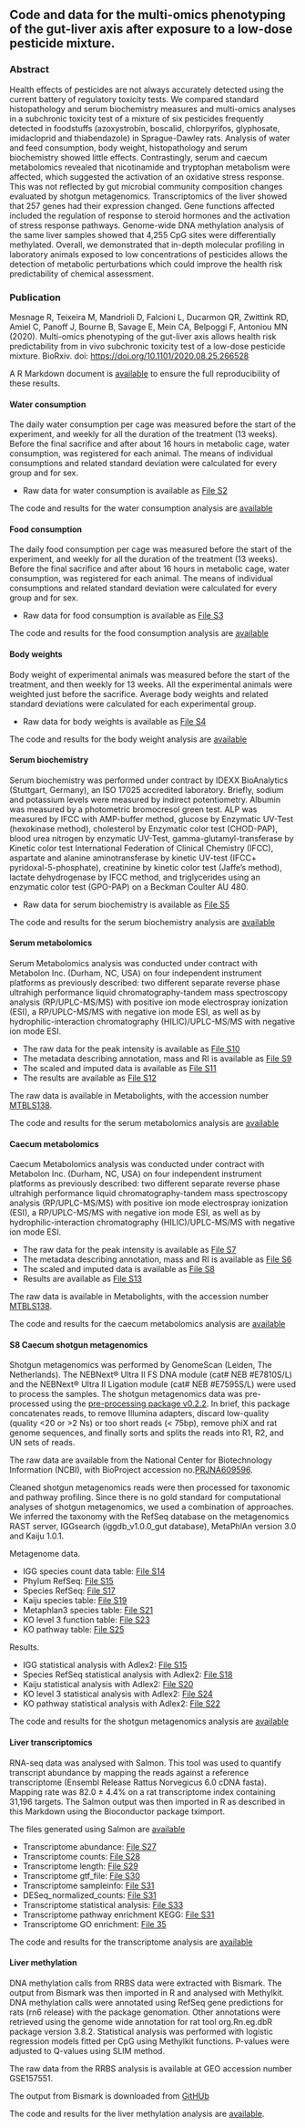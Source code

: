 ## Code and data for the multi-omics phenotyping of the gut-liver axis after exposure to a low-dose pesticide mixture.

### Abstract
Health effects of pesticides are not always accurately detected using the current battery of regulatory toxicity tests. We compared standard histopathology and serum biochemistry measures and multi-omics analyses in a subchronic toxicity test of a mixture of six pesticides frequently detected in foodstuffs (azoxystrobin, boscalid, chlorpyrifos, glyphosate, imidacloprid and thiabendazole) in Sprague-Dawley rats. Analysis of water and feed consumption, body weight, histopathology and serum biochemistry showed little effects. Contrastingly, serum and caecum metabolomics revealed that nicotinamide and tryptophan metabolism were affected, which suggested the activation of an oxidative stress response. This was not reflected by gut microbial community composition changes evaluated by shotgun metagenomics. Transcriptomics of the liver showed that 257 genes had their expression changed. Gene functions affected included the regulation of response to steroid hormones and the activation of stress response pathways. Genome-wide DNA methylation analysis of the same liver samples showed that 4,255 CpG sites were differentially methylated. Overall, we demonstrated that in-depth molecular profiling in laboratory animals exposed to low concentrations of pesticides allows the detection of metabolic perturbations which could improve the health risk predictability of chemical assessment.

### Publication
Mesnage R, Teixeira M, Mandrioli D, Falcioni L, Ducarmon QR, Zwittink RD, Amiel C, Panoff J, Bourne B, Savage E, Mein CA, Belpoggi F, Antoniou MN (2020). Multi-omics phenotyping of the gut-liver axis allows health risk predictability from in vivo subchronic toxicity test of a low-dose pesticide mixture. BioRxiv. doi: https://doi.org/10.1101/2020.08.25.266528

A R Markdown document is [available](https://mesnage.github.io/mixtoxstudy.html) to ensure the full reproducibility of these results. 

#### Water consumption	

The daily water consumption per cage was measured before the start of the experiment, and weekly for all the duration of the treatment (13 weeks). Before the final sacrifice and after about 16 hours in metabolic cage, water consumption, was registered for each animal. The means of individual consumptions and related standard deviation were calculated for every group and for sex.

- Raw data for water consumption is available as [File S2](https://github.com/mesnage/MixtureTox/blob/main/mixture_S02.csv) 

The code and results for the water consumption analysis are [available](https://mesnage.github.io/mixtoxstudy.html#water-consumption) 

#### Food consumption

The daily food consumption per cage was measured before the start of the experiment, and weekly for all the duration of the treatment (13 weeks). Before the final sacrifice and after about 16 hours in metabolic cage, water consumption, was registered for each animal. The means of individual consumptions and related standard deviation were calculated for every group and for sex.

- Raw data for food consumption is available as [File S3](https://github.com/mesnage/MixtureTox/blob/main/mixture_S03.csv) 

The code and results for the food consumption analysis are [available](https://mesnage.github.io/mixtoxstudy.html#food-consumption) 

#### Body weights

Body weight of experimental animals was measured before the start of the treatment, and then weekly for 13 weeks. All the experimental animals were weighted just before the sacrifice. Average body weights and related standard deviations were calculated for each experimental group.

- Raw data for body weights is available as [File S4](https://github.com/mesnage/MixtureTox/blob/main/mixture_S04.csv) 

The code and results for the body weight analysis are [available](https://mesnage.github.io/mixtoxstudy.html#body-weights) 

#### Serum biochemistry
Serum biochemistry was performed under contract by IDEXX BioAnalytics (Stuttgart, Germany), an ISO 17025 accredited laboratory. Briefly, sodium and potassium levels were measured by indirect potentiometry. Albumin was measured by a photometric bromocresol green test. ALP was measured by IFCC with AMP-buffer method, glucose by Enzymatic UV-Test (hexokinase method), cholesterol by Enzymatic color test (CHOD-PAP), blood urea nitrogen by enzymatic UV-Test, gamma-glutamyl-transferase by Kinetic color test International Federation of Clinical Chemistry (IFCC), aspartate and alanine aminotransferase by kinetic UV-test (IFCC+ pyridoxal-5-phosphate), creatinine by kinetic color test (Jaffe’s method), lactate dehydrogenase by IFCC method, and triglycerides using an enzymatic color test (GPO-PAP) on a Beckman Coulter AU 480.

- Raw data for serum biochemistry is available as [File S5](https://github.com/mesnage/MixtureTox/blob/main/mixture_S05.csv) 

The code and results for the serum biochemistry analysis are [available](https://mesnage.github.io/mixtoxstudy.html#serum-biochemistry) 

#### Serum metabolomics

Serum Metabolomics analysis was conducted under contract with Metabolon Inc. (Durham, NC, USA) on four independent instrument platforms as previously described: two different separate reverse phase ultrahigh performance liquid chromatography-tandem mass spectroscopy analysis (RP/UPLC-MS/MS) with positive ion mode electrospray ionization (ESI), a RP/UPLC-MS/MS with negative ion mode ESI, as well as by hydrophilic-interaction chromatography (HILIC)/UPLC-MS/MS with negative ion mode ESI.

- The raw data for the peak intensity is available as [File S10](https://github.com/mesnage/MixtureTox/blob/main/mixture_S10.csv)  
- The metadata describing annotation, mass and RI is available as [File S9](https://github.com/mesnage/MixtureTox/blob/main/mixture_S09.csv) 
- The scaled and imputed data is available as [File S11](https://github.com/mesnage/MixtureTox/blob/main/mixture_S11.csv) 
- The results are available as [File S12](https://github.com/mesnage/MixtureTox/blob/main/mixture_S12.csv) 

The raw data is available in Metabolights, with the accession number [MTBLS138](https://www.ebi.ac.uk/metabolights/MTBLS138).

The code and results for the serum metabolomics analysis are [available](https://mesnage.github.io/mixtoxstudy.html#serum-metabolomics) 


#### Caecum metabolomics

Caecum Metabolomics analysis was conducted under contract with Metabolon Inc. (Durham, NC, USA) on four independent instrument platforms as previously described: two different separate reverse phase ultrahigh performance liquid chromatography-tandem mass spectroscopy analysis (RP/UPLC-MS/MS) with positive ion mode electrospray ionization (ESI), a RP/UPLC-MS/MS with negative ion mode ESI, as well as by hydrophilic-interaction chromatography (HILIC)/UPLC-MS/MS with negative ion mode ESI.

- The raw data for the peak intensity is available as [File S7](https://github.com/mesnage/MixtureTox/blob/main/mixture_S07.csv)
- The metadata describing annotation, mass and RI is available as [File S6](https://github.com/mesnage/MixtureTox/blob/main/mixture_S06.csv)
- The scaled and imputed data is available as [File S8](https://github.com/mesnage/MixtureTox/blob/main/mixture_S08.csv)
- Results are available as [File S13](https://github.com/mesnage/MixtureTox/blob/main/mixture_S13.csv)

The raw data is available in Metabolights, with the accession number [MTBLS138](https://www.ebi.ac.uk/metabolights/MTBLS138).

The code and results for the caecum metabolomics analysis are [available](https://mesnage.github.io/mixtoxstudy.html#serum-metabolomics) 

#### S8	Caecum shotgun metagenomics
Shotgun metagenomics was performed by GenomeScan (Leiden, The Netherlands). The NEBNext® Ultra II FS DNA module (cat# NEB #E7810S/L) and the NEBNext® Ultra II Ligation module (cat# NEB #E7595S/L) were used to process the samples. The shotgun metagenomics data was pre-processed using the [pre-processing package v0.2.2](https://anaconda.org/fasnicar/preprocessing). In brief, this package concatenates reads, to remove Illumina adapters, discard low-quality (quality <20 or >2 Ns) or too short reads (< 75bp), remove phiX and rat genome sequences, and finally sorts and splits the reads into R1, R2, and UN sets of reads.

The raw data are available from the National Center for Biotechnology Information (NCBI), with BioProject accession no.[PRJNA609596](https://www.ncbi.nlm.nih.gov/bioproject/PRJNA609596). 

Cleaned shotgun metagenomics reads were then processed for taxonomic and pathway profiling. Since there is no gold standard for computational analyses of shotgun metagenomics, we used a combination of approaches. We inferred the taxonomy with the RefSeq database on the metagenomics RAST server, IGGsearch (iggdb_v1.0.0_gut database), MetaPhlAn version 3.0 and Kaiju 1.0.1.

Metagenome data.
- IGG species count data table: [File S14](https://github.com/mesnage/MixtureTox/blob/main/mixture_S14.csv)
- Phylum RefSeq: [File S15](https://github.com/mesnage/MixtureTox/blob/main/mixture_S16.csv)
- Species RefSeq: [File S17](https://github.com/mesnage/MixtureTox/blob/main/mixture_S17.csv)
- Kaiju species table: [File S19](https://github.com/mesnage/MixtureTox/blob/main/mixture_S19.csv)
- Metaphlan3 species table: [File S21](https://github.com/mesnage/MixtureTox/blob/main/mixture_S21.csv)
- KO level 3 function table: [File S23](https://github.com/mesnage/MixtureTox/blob/main/mixture_S23.csv)
- KO pathway table: [File S25](https://github.com/mesnage/MixtureTox/blob/main/mixture_S25.csv)

Results.
- IGG statistical analysis with Adlex2: [File S15](https://github.com/mesnage/MixtureTox/blob/main/mixture_S13.csv)
- Species RefSeq statistical analysis with Adlex2: [File S18](https://github.com/mesnage/MixtureTox/blob/main/mixture_S18.csv)
- Kaiju statistical analysis with Adlex2: [File S20](https://github.com/mesnage/MixtureTox/blob/main/mixture_S20.csv)
- KO level 3 statistical analysis with Adlex2: [File S24](https://github.com/mesnage/MixtureTox/blob/main/mixture_S24.csv)
- KO pathway statistical analysis with Adlex2: [File S22](https://github.com/mesnage/MixtureTox/blob/main/mixture_S22.csv)

The code and results for the shotgun metagenomics analysis are [available](https://mesnage.github.io/mixtoxstudy.html#caecum-shotgun-metagenomics) 

#### Liver transcriptomics
RNA-seq data was analysed with Salmon. This tool was used to quantify transcript abundance by mapping the reads against a reference transcriptome (Ensembl Release Rattus Norvegicus 6.0 cDNA fasta). Mapping rate was 82.0 ± 4.4% on a rat transcriptome index containing 31,196 targets. The Salmon output was then imported in R as described in this Markdown using the Bioconductor package tximport.

The files generated using Salmon are [available](https://github.com/mesnage/MixtureTox/tree/main/transcriptome/)

- Transcriptome abundance: [File S27](https://github.com/mesnage/MixtureTox/blob/main/mixture_S27.csv)
- Transcriptome counts: [File S28](https://github.com/mesnage/MixtureTox/blob/main/mixture_S28.csv)
- Transcriptome length: [File S29](https://github.com/mesnage/MixtureTox/blob/main/mixture_S29.csv)
- Transcriptome gtf_file: [File S30](https://github.com/mesnage/MixtureTox/blob/main/mixture_S30.csv)
- Transcriptome sampleinfo: [File S31](https://github.com/mesnage/MixtureTox/blob/main/mixture_S31.csv)
- DESeq_normalized_counts: [File S31](https://github.com/mesnage/MixtureTox/blob/main/mixture_S32.csv)
- Transcriptome statistical analysis: [File S33](https://github.com/mesnage/MixtureTox/blob/main/mixture_S33.csv)
- Transcriptome pathway enrichment KEGG: [File S31](https://github.com/mesnage/MixtureTox/blob/main/mixture_S34.csv)
- Transcriptome GO enrichment: [File 35](https://github.com/mesnage/MixtureTox/blob/main/mixture_S35.csv)

The code and results for the transcriptome analysis are [available](https://mesnage.github.io/mixtoxstudy.html#liver-transcriptomics) 

#### Liver methylation
DNA methylation calls from RRBS data were extracted with Bismark. The output from Bismark was then imported in R and analysed with Methylkit. DNA methylation calls were annotated using RefSeq gene predictions for rats (rn6 release) with the package genomation. Other annotations were retrieved using the genome wide annotation for rat tool org.Rn.eg.dbR package version 3.8.2. Statistical analysis was performed with logistic regression models fitted per CpG using Methylkit functions. P-values were adjusted to Q-values using SLIM method.

The raw data from the RRBS analysis is available at GEO accession number GSE157551.

The output from Bismark is downloaded from [GitHUb](https://github.com/mesnage/MixtureTox/tree/main/methylation) 

The code and results for the liver methylation analysis are [available](https://mesnage.github.io/mixtoxstudy.html#liver-methylation).




